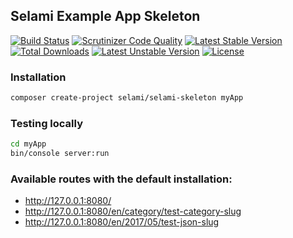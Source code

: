 ## Selami Example App Skeleton

[![Build Status](https://travis-ci.org/selamiphp/selami-skeleton.svg?branch=master)](https://travis-ci.org/selamiphp/selami-skeleton) [![Scrutinizer Code Quality](https://scrutinizer-ci.com/g/selamiphp/selami-skeleton/badges/quality-score.png?b=master)](https://scrutinizer-ci.com/g/selamiphp/selami-skeleton/?branch=master) [![Latest Stable Version](https://poser.pugx.org/selami/selami-skeleton/v/stable)](https://packagist.org/packages/selami/selami-skeleton) [![Total Downloads](https://poser.pugx.org/selami/selami-skeleton/downloads)](https://packagist.org/packages/selami/selami-skeleton) [![Latest Unstable Version](https://poser.pugx.org/selami/selami-skeleton/v/unstable)](https://packagist.org/packages/selami/selami-skeleton) [![License](https://poser.pugx.org/selami/selami-skeleton/license)](https://packagist.org/packages/selami/selami-skeleton)

### Installation

```bash
composer create-project selami/selami-skeleton myApp
```

### Testing locally

```bash
cd myApp
bin/console server:run
```

### Available routes with the default installation:

* http://127.0.0.1:8080/
* http://127.0.0.1:8080/en/category/test-category-slug
* http://127.0.0.1:8080/en/2017/05/test-json-slug


